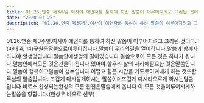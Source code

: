 ```yaml
---
title: 01.26.연중 제3주일.이사야 예언자를 통하여 하신 말씀이 이루어지려고 그리된 것이다.(마태 4, 14) 한상우 바오로 신부 
date: "2020-01-25"
description: "01.26.연중 제3주일.이사야 예언자를 통하여 하신 말씀이 이루어지려고 그리된 것이다.(마태 4, 14) 한상우 바오로 신부 "
---
```


 01.26.연중 제3주일.이사야 예언자를 통하여 하신 말씀이 이루어지려고 그리된 것이다.(마태 4, 14)구원은말씀으로이루어집니다.말씀이 우리의길을 열어갑니다.말씀과 함께자라나야 할생명입니다.말씀안에생명의 길이있습니다.말씀으로이 모든 것은 하나가 됩니다.말씀안에서모든 것은선물이 됩니다.있어야 할우리 삶의 자리에필요한 것은말씀입니다.말씀이 행복이고말씀이 생수입니다.어렵고 힘든 시간을 기도로이겨내게 하는 것또한주님의 말씀입니다. 뜨겁게 다시살게하시는 말씀이며뜨겁게 다시타오르게 하시는말씀입니다.비로소 완성되는완성의 모든 원천은말씀에서 옵니다.이 모든 것을이루어지게하는말씀을 향합니다.(한상우 바오로 신부)